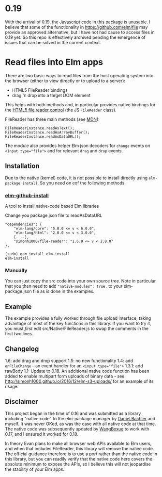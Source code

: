 # 0.19 

With the arrival of 0.19, the Javascript code in this package is unusable. I believe that some of the functionality in https://github.com/elm/file may provide an approved alternative, but I have not had cause to access files in 0.19 yet. So this repo is effectively archived pending the emergence of issues that can be solved in the current context.

# Read files into Elm apps

There are two basic ways to read files from the host operating system into the browser (either to view directly or to upload to a server):

- HTML5 FileReader bindings
- drag 'n drop into a target DOM element

This helps with both methods and, in particular provides native bindings for the [HTML5 file reader control](http://www.w3.org/TR/html-markup/input.file.html) (the JS `FileReader` class).

FileReader has three main methods (see [MDN](https://developer.mozilla.org/en/docs/Web/API/FileReader)):

    FileReaderInstance.readAsText();
    FileReaderInstance.readAsArrayBuffer();
    FileReaderInstance.readAsDataURL();

The module also provides helper Elm json decoders for `change` events on `<Input type="file">` and for relevant `drag` and `drop` events.

## Installation

Due to the native (kernel) code, it is not possible to install directly using `elm-package install`. So you need on eof the following methods

### [elm-github-install](https://github.com/gdotdesign/elm-github-install)

A tool to install native-code based Elm libraries

Change you package.json file to readAsDataURL

```
"dependencies": {
    "elm-lang/core": "5.0.0 <= v < 6.0.0",
    "elm-lang/html": "2.0.0 <= v < 3.0.0",
    [....],
    "simonh1000/file-reader": "1.6.0 <= v < 2.0.0"
},
```

```
(sudo) gem install elm_install
elm-install
```

### Manually

You can just copy the src code into your own source tree. Note in particular that you then need to add `"native-modules": true,` to your elm-package.json file as is done in the examples.

## Example

The example provides a fully worked through file upload interface, taking advantage of most of the key functions in this library. If you want to try it, you must *first* edit src/Native/FileReader.js to swap the comments in the first two lines.

## Changelog

1.6: add drag and drop support
1.5: no new functionality
1.4: add `onFileChange` - an event handler for an `<input type="file">`
1.3.1: add rawBody
1.1: Update to 0.18. An additional native code function has been added to enable multipart form uploads of binary data - see http://simonh1000.github.io/2016/12/elm-s3-uploads/ for an example of its usage.

## Disclaimer

This project began in the time of 0.16 and was submitted as a library including "native code" to the elm-package manager by [Daniel Bachler](https://github.com/danyx23) and myself. It was never OKed, as was the case with all native code at that time. The native code was subsequently updated by [WangBoxue](https://github.com/WangBoxue) to work with 0.17, and I ensured it worked for 0.18.

In theory Evan plans to make all browser web APIs available to Elm users, and when that includes FileReader, this library will remove the native code. The official guidance therefore is to use a port rather than the native code in this library, but you can readily verify that the native code here covers the absolute minimum to expose the APIs, so I believe this will not jeopardise the stability of your Elm apps.
